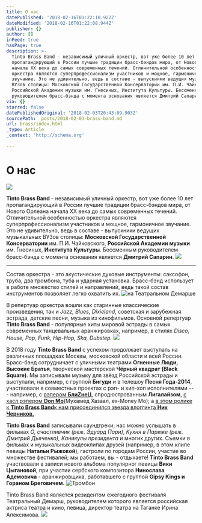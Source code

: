 ```yaml
---
title: О нас
datePublished: '2018-02-16T01:22:10.922Z'
dateModified: '2018-02-16T01:22:08.944Z'
publisher: {}
author: []
inFeed: true
hasPage: true
description: >-
  Tinto Brass Band - независимый уличный оркестр, вот уже более 10 лет
  пропагандирующий в России лучшие традиции брасс-бэндов мира, от Нового Орлеана
  начала XX века до самых современных течений. Отличительной особенностью
  оркестра являются суперпрофессионализм участников и мощное, гармоничное
  звучание. Это не удивительно, ведь в составе - выпускники ведущих музыкальных
  ВУЗов столицы: Московской Государственной Консерватории им. П.И. Чайковского,
  Российской Академии музыки им. Гнесиных, Института Культуры. Бессменным
  руководителем брасс-бэнда с момента основания является Дмитрий Сапарин.
via: {}
starred: false
datePublishedOriginal: '2018-02-03T20:43:09.903Z'
sourcePath: _posts/2018-02-03-brass-band.md
url: brass/index.html
_type: Article
_context: 'http://schema.org'

---
```

# О нас
![](https://the-grid-user-content.s3-us-west-2.amazonaws.com/b25727b4-94ad-4774-8c66-ffee986754e7.jpg)

**Tinto Brass Band** - независимый уличный оркестр, вот уже более 10 лет пропагандирующий в России лучшие традиции брасс-бэндов мира, от Нового Орлеана начала XX века до самых современных течений. Отличительной особенностью оркестра являются суперпрофессионализм участников и мощное, гармоничное звучание. Это не удивительно, ведь в составе - выпускники ведущих музыкальных ВУЗов столицы: **Московской Государственной Консерватории** им. П.И. Чайковского, **Российской Академии музыки** им. Гнесиных, **Института Культуры**. Бессменным руководителем брасс-бэнда с момента основания является **Дмитрий Сапарин**.
![](https://the-grid-user-content.s3-us-west-2.amazonaws.com/eedb26f6-cd9f-4915-b787-47adf3dfd38c.jpg)

---

Состав оркестра - это акустические духовые инструменты: саксофон, труба, два тромбона, туба и ударная установка. Брасс-бэнд использует в работе множество стилей и направлений, ведь такой состав инструментов позволяет легко охватить их.
![на Театральном Демарше](https://the-grid-user-content.s3-us-west-2.amazonaws.com/d88fcc8f-8f61-4240-9e32-1324330593ca.jpg)

В репертуар оркестра вошли как старинные классические произведения, так и _Jazz, Blues, Dixieland_, советская и зарубежная эстрада, детские песни, музыка из кинофильмов. Основной репертуар **Tinto Brass Band** - популярные хиты мировой эстрады в самых современных танцевальных аранжировках, например, в стилях _Disco, House, Pop, Funk, Hip-Hop, Ska, Dubstep._
![](https://the-grid-user-content.s3-us-west-2.amazonaws.com/48820a17-0c8d-4191-a5da-2c27790f163f.jpg)

В 2018 году **Tinto Brass Band** с успехом продолжает выступать на различных площадках Москвы, московской области и всей России. Брасс-бэнд сотрудничает с уличными театрами **Огненные Люди, Высокие Братья**, творческой мастерской **Чёрный квадрат (Black Square)**. Мы записывали музыку для звёзд Российской эстрады и выступали, например, с группой **Бигуди** и в телешоу **Песня Года-2014**, участвовали в совместных проектах с рэп- и хип-хоп исполнителями --- например, с [рэпером ][0]**[БлиZнеЦ][0]**, спродюстрованным **Лигалайзом**, [с хасл рэпером ][1]**[Don Mo][1]**(Мухамед Хазаал, ex-Money Mo); а [в этом ролике к ][2]**[Tinto Brass Band][2]**[к нам присоединился звезда влоггинга ][2]**[Ник Черников.][2]**

**Tinto Brass Band** записывали саундтреки; нас можно услышать в фильмах _О, счастливчик (реж. Эдуард Пари)_, _Кухня в Париже (реж. Дмитрий Дьяченко), Каникулы президента_ и многих других. Съемки в фильмах и музыкальных видеоклипах друзей (например, в этом клипе певицы **Натальи Рыжовой**), гастроли по городам России, участие во множестве фестивалей; мы работаем, вы - отдыхаете! **Tinto Brass Band** участвовали в записи нового альбома популярног певицы **Вики Цыгановой**, при участии сербского композитора **Нинослава Адемовича** - аранжировщика, работавшего с группой **Gipsy Kings и Гораном Бреговичем.**
![Тромбон](https://the-grid-user-content.s3-us-west-2.amazonaws.com/cbc6699f-7fdd-4c93-a25e-d412488cbc20.jpg)

Tinto Brass Band является резидентом ежегодного фестиваля Театральный Демарш, руководителем которого является российская актриса театра и кино, певица, директор театра на Таганке Ирина Апексимова.
![](https://the-grid-user-content.s3-us-west-2.amazonaws.com/5de89c5b-eca5-41e5-83d3-3e80f111eb84.jpg)

[0]: https://youtu.be/wvXc3T-tR3E "БлиZнеЦ и Tinto Brass Band"
[1]: http://indarnb.ru/nightlife/afisha/?newsId=B81768B7B887A64A&cityId=1 "Don Mo and Tinto Brass Band in the news"
[2]: https://youtu.be/O2q_r8a5neE "Tinto Brass Band feat Ник Черников - I Love Rock'n'Roll"